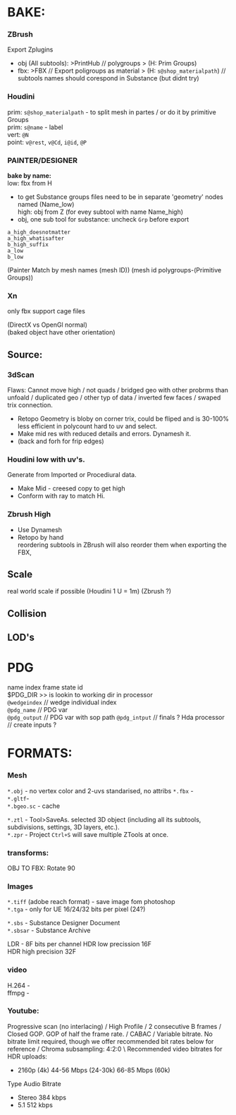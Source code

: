 

# BAKE:

### ZBrush
Export Zplugins
- obj (All subtools): >PrintHub // polygroups > (H: Prim Groups)  
- fbx: >FBX // Export poligroups as material > (H: `s@shop_materialpath`)   // subtools names should corespond in Substance (but didnt try) 

### Houdini
prim: `s@shop_materialpath` - to split mesh in partes / or do it by primitive Groups  
prim: `s@name` - label  
vert: `@N`    
point: `v@rest`, `v@Cd`, `i@id`, `@P`    




### PAINTER/DESIGNER  
**bake by name:**    
low: fbx from H    
- to get Substance groups files need to be in separate 'geometry' nodes named (Name_low)  
high: obj  from Z  (for evey subtool with name Name_high)  
- obj, one sub tool for substance: uncheck `Grp` before export  

```
a_high_doesnotmatter  
a_high_whatisafter   
b_high_suffix 
a_low  
b_low 
``` 
(Painter Match by mesh names (mesh ID)) 
(mesh id polygroups-(Primitive Groups))  

### Xn
only fbx support cage files 

(DirectX vs OpenGl normal)    
(baked object have other orientation)   


## Source:  
  
### 3dScan   
Flaws: Cannot move high / not quads / bridged geo with other probrms than unfoald / duplicated geo / other typ of data / inverted few faces / swaped trix connection.   
- Retopo Geometry is bloby on corner trix, could be fliped and is 30-100% less efficient in polycount hard to uv and select. 
- Make mid res with reduced details and errors. Dynamesh it. 
- (back and forh for frip edges)

### Houdini low with uv's.   
Generate from Imported or Procediural data.  
- Make Mid -  creesed copy to get high  
- Conform with ray to match Hi.  
 
### Zbrush High  
- Use Dynamesh  
- Retopo by hand  
reordering subtools in ZBrush will also reorder them when exporting the FBX,

## Scale   
real world scale if possible  (Houdini 1 U = 1m) (Zbrush ?)

## Collision  

## LOD's  


# PDG
name index frame state id   
$PDG_DIR >> is lookin to working dir in processor  
`@wedgeindex` // wedge individual index  
`@pdg_name` // PDG var  
`@pdg_output` // PDG var with sop path 
`@pdg_intput` // finals ?
Hda processor // create inputs ?   


# FORMATS:   
### Mesh  
`*.obj` - no vertex color and 2-uvs standarised, no attribs
`*.fbx` -  
`*.gltf`-   
`*.bgeo.sc` - cache  

`*.ztl` - Tool>SaveAs. selected 3D object (including all its subtools, subdivisions, settings, 3D layers, etc.).  
`*.zpr` - Project `Ctrl+S` will save multiple ZTools at once.  

### transforms:
OBJ TO FBX: Rotate 90

### Images   
`*.tiff` (adobe reach format) - save image fom photoshop  
`*.tga` - only for UE  16/24/32 bits per pixel (24?)  

`*.sbs` - Substance Designer Document  
`*.sbsar` - Substance Archive  

LDR - 8F  bits per channel
HDR low precission 16F   
HDR high precision 32F  

### video
H.264 -  
ffmpg -  

### Youtube: 
Progressive scan (no interlacing) / High Profile / 2 consecutive B frames /  Closed GOP. GOP of half the frame rate. / CABAC  /  Variable bitrate. No bitrate limit required, though we offer recommended bit rates below for reference /  Chroma subsampling: 4:2:0 \ Recommended video bitrates for HDR uploads:
- 2160p (4k)	44-56 Mbps (24-30k)	66-85 Mbps (60k)  

Type	Audio Bitrate  
- Stereo	384 kbps  
- 5.1	512 kbps  

